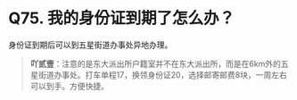 # Q75. 我的身份证到期了怎么办？
身份证到期后可以到五星街道办事处异地办理。

 > **吖贰壹**：注意的是东大派出所户籍室并不在东大派出所，而是在6km外的五星街道办事处。打车单程17，换领身份证20，选择邮寄邮费8块，一周左右可以到手。方便快捷。
